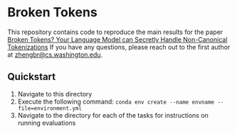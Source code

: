 # Broken Tokens
This repository contains code to reproduce the main results for the paper [Broken Tokens? Your Language Model can
Secretly Handle Non-Canonical Tokenizations](https://arxiv.org/pdf/2506.19004) If you have any questions, please reach out to the first author at [zhengbr@cs.washington.edu](mailto:zhengbr@cs.washington.edu). 
## Quickstart
1) Navigate to this directory
2) Execute the following command: ```conda env create --name envname --file=environment.yml```
3) Navigate to the directory for each of the tasks for instructions on running evaluations

